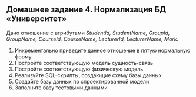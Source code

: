 ## Домашнее задание 4. Нормализация БД «Университет»

Дано отношение с атрибутами *StudentId, StudentName, GroupId, GroupName, CourseId, CourseName, LecturerId, LecturerName,
Mark.*

1. Инкрементально приведите данное отношение в пятую нормальную форму
2. Постройте соответствующую модель сущность-связь
3. Постройте соответствующую физическую модель
4. Реализуйте SQL-скрипты, создающие схему базы данных
5. Создайте базу данных по спроектированной модели
6. Заполните базу тестовыми данными
